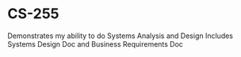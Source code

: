 # CS-255

Demonstrates my ability to do Systems Analysis and Design
Includes Systems Design Doc and Business Requirements Doc
